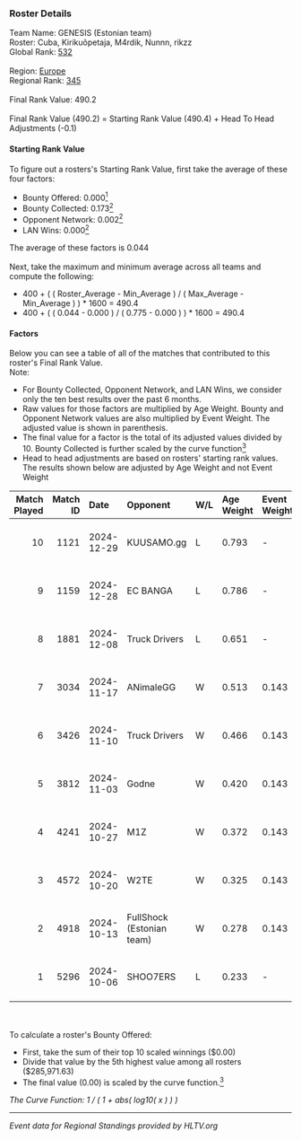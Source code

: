 ### Roster Details<br />
Team Name: GENESIS (Estonian team)<br />
Roster: Cuba, Kirikuõpetaja, M4rdik, Nunnn, rikzz<br />
Global Rank: [532](../../standings_global_2025_02_28.md)<br />
<br />
Region: [Europe]( ../../standings_europe_2025_02_28.md)<br />
Regional Rank: [345]( ../../standings_europe_2025_02_28.md)<br />
<br />
Final Rank Value:  490.2<br />
<br />
Final Rank Value (490.2) = Starting Rank Value (490.4) + Head To Head Adjustments (-0.1)<br />

#### Starting Rank Value<br />
To figure out a rosters's Starting Rank Value, first take the average of these four factors:<br />
- Bounty Offered: 0.000[<sup>1</sup>](#table2)
- Bounty Collected: 0.173[<sup>2</sup>](#table1)
- Opponent Network: 0.002[<sup>2</sup>](#table1)
- LAN Wins: 0.000[<sup>2</sup>](#table1)

The average of these factors is 0.044<br />
<br />
Next, take the maximum and minimum average across all teams and compute the following:<br />
- 400 + ( ( Roster_Average - Min_Average ) / ( Max_Average - Min_Average ) ) * 1600 = 490.4
- 400 + ( ( 0.044 - 0.000 ) / ( 0.775 - 0.000 ) ) * 1600 = 490.4


#### Factors<br />
Below you can see a table of all of the matches that contributed to this roster's Final Rank Value.<br />
Note:<br />

- For Bounty Collected, Opponent Network, and LAN Wins, we consider only the ten best results over the past 6 months.
- Raw values for those factors are multiplied by Age Weight. Bounty and Opponent Network values are also multiplied by Event Weight. The adjusted value is shown in parenthesis.
- The final value for a factor is the total of its adjusted values divided by 10. Bounty Collected is further scaled by the curve function[<sup>3</sup>](#curveFunction)
- Head to head adjustments are based on rosters' starting rank values. The results shown below are adjusted by Age Weight and not Event Weight
<span id="table1"></span><br />


| Match Played | Match ID | Date       | Opponent                  | W/L | Age Weight | Event Weight | Bounty Collected | Opponent Network | LAN Wins  | H2H Adj. | Roster                                    |
| -: | -: | :- | :- | :- | :- | :- | :- | :- | :- | -: | :- |
|           10 |     1121 | 2024-12-29 | KUUSAMO.gg                | L   | 0.793      | -            | -                | -                | -         |   -11.27 | Cuba, Kirikuõpetaja, M4rdik, Nunnn, rikzz |
|            9 |     1159 | 2024-12-28 | EC BANGA                  | L   | 0.786      | -            | -                | -                | -         |   -12.32 | Cuba, Kirikuõpetaja, M4rdik, Nunnn, rikzz |
|            8 |     1881 | 2024-12-08 | Truck Drivers             | L   | 0.651      | -            | -                | -                | -         |    -7.45 | Cuba, Kirikuõpetaja, M4rdik, Nunnn, rikzz |
|            7 |     3034 | 2024-11-17 | ANimaleGG                 | W   | 0.513      | 0.143        | 0.000 (0.000)    | 0.060 (0.004)    | 0 (0.000) |     7.44 | Cuba, Kirikuõpetaja, M4rdik, Nunnn, rikzz |
|            6 |     3426 | 2024-11-10 | Truck Drivers             | W   | 0.466      | 0.143        | 0.002 (0.000)    | 0.132 (0.009)    | 0 (0.000) |     9.61 | Cuba, Kirikuõpetaja, M4rdik, Nunnn, rikzz |
|            5 |     3812 | 2024-11-03 | Godne                     | W   | 0.420      | 0.143        | 0.000 (0.000)    | 0.049 (0.003)    | 0 (0.000) |     4.58 | Cuba, Kirikuõpetaja, M4rdik, Nunnn, rikzz |
|            4 |     4241 | 2024-10-27 | M1Z                       | W   | 0.372      | 0.143        | 0.000 (0.000)    | 0.122 (0.006)    | 0 (0.000) |     4.44 | Cuba, Kirikuõpetaja, M4rdik, Nunnn, rikzz |
|            3 |     4572 | 2024-10-20 | W2TE                      | W   | 0.325      | 0.143        | 0.000 (0.000)    | 0.014 (0.001)    | 0 (0.000) |     3.88 | Cuba, Kirikuõpetaja, M4rdik, Nunnn, rikzz |
|            2 |     4918 | 2024-10-13 | FullShock (Estonian team) | W   | 0.278      | 0.143        | 0.000 (0.000)    | 0.019 (0.001)    | 0 (0.000) |     3.28 | Cuba, Kirikuõpetaja, M4rdik, Nunnn, rikzz |
|            1 |     5296 | 2024-10-06 | SHOO7ERS                  | L   | 0.233      | -            | -                | -                | -         |    -2.31 | Cuba, Kirikuõpetaja, M4rdik, Nunnn, rikzz |

<br />
<span id="table2"></span><br />
To calculate a roster's Bounty Offered:<br />

- First, take the sum of their top 10 scaled winnings ($0.00)
- Divide that value by the 5th highest value among all rosters ($285,971.63)
- The final value (0.00) is scaled by the curve function.[<sup>3</sup>](#curveFunction)

<span id="curveFunction"></span>_The Curve Function: 1 / ( 1 + abs( log10( x ) ) )_<br />

---
_Event data for Regional Standings provided by HLTV.org_<br />
